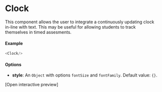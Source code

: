 # Clock

This component allows the user to integrate a continuously updating clock in-line with text. This may be useful for allowing students to track themselves in timed assesments.

#### Example

```js
<Clock/>
```

#### Options

* __style__: An `Object` with options `fontSize` and `fontFamily`. Default value: `{}`.

[Open interactive preview]
